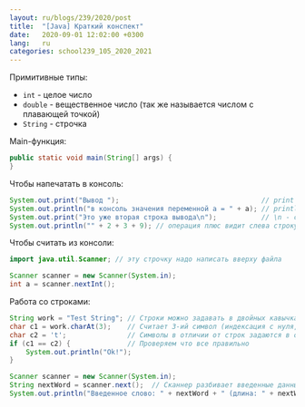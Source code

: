 ```yaml
---
layout: ru/blogs/239/2020/post
title:  "[Java] Краткий конспект"
date:   2020-09-01 12:02:00 +0300
lang:   ru
categories: school239_105_2020_2021
---
```


Примитивные типы:
 - ```int``` - целое число
 - ```double``` - вещественное число (так же называется числом с плавающей точкой)
 - ```String``` - строчка
 
Main-функция:
```java
public static void main(String[] args) {
}
```

Чтобы напечатать в консоль:
```java
System.out.print("Вывод ");                                   // print - выводит в консоль без окончания строки
System.out.println("в консоль значения переменной a = " + a); // println - выводит в консоль и завершает строку
System.out.print("Это уже вторая строка вывода\n");           // \n - специальный символ завершения строки (иначе говоря - переноса каретки)
System.out.println("" + 2 + 3 + 9); // операция плюс видит слева строку и справа число, поэтому число преобразует в строку и объединит полученные строки и так далее
```

Чтобы считать из консоли:
```java
import java.util.Scanner; // эту строчку надо написать вверху файла
```
```java
Scanner scanner = new Scanner(System.in);
int a = scanner.nextInt();
```

Работа со строками:
```java
String work = "Test String"; // Строки можно задавать в двойных кавычках
char c1 = work.charAt(3);    // Считает 3-ий символ (индексация с нуля, т.е. букву 't')
char c2 = 't';               // Символы в отличии от строк задаются в одинарных кавычках
if (c1 == c2) {              // Проверяем что все правильно
    System.out.println("Ok!");
}

Scanner scanner = new Scanner(System.in);
String nextWord = scanner.next();  // Сканнер разбивает введенные данные по пробелам и переносам строк на "слова"
System.out.println("Введенное слово: " + nextWord + " (длина: " + nextWord.length() + ")");
```

